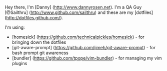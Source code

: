 Hey there, I'm [Danny] (http://www.dannyrosen.net). I'm a QA Guy [@Sailthru] (http://www.github.com/sailthru) and these are my [dotfiles] (http://dotfiles.github.com/).

I'm using:

* 	[homesick] (https://github.com/technicalpickles/homesick) - for bringing down the dotfiles
*	[git-aware-prompt] (https://github.com/jimeh/git-aware-prompt) - for bash prompt git awareness
*	[bundler] (https://github.com/tpope/vim-bundler) - for managing my vim plugins
